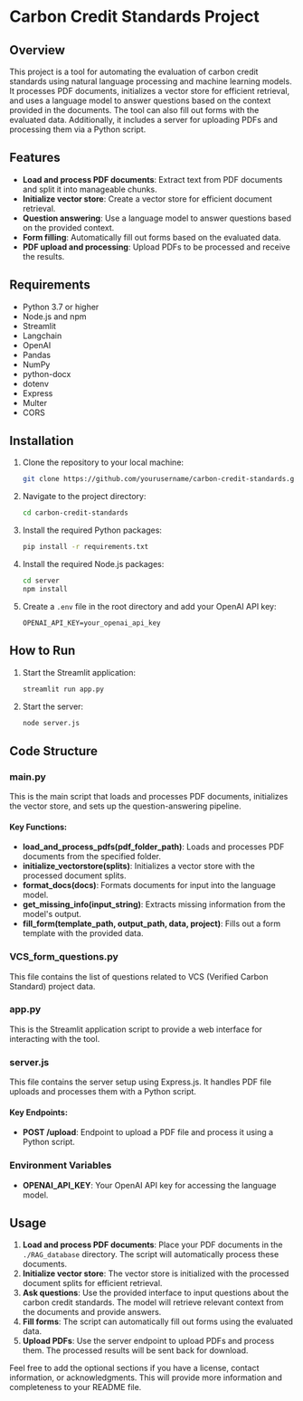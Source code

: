 # Carbon Credit Standards Project

## Overview
This project is a tool for automating the evaluation of carbon credit standards using natural language processing and machine learning models. It processes PDF documents, initializes a vector store for efficient retrieval, and uses a language model to answer questions based on the context provided in the documents. The tool can also fill out forms with the evaluated data. Additionally, it includes a server for uploading PDFs and processing them via a Python script.

## Features
- **Load and process PDF documents**: Extract text from PDF documents and split it into manageable chunks.
- **Initialize vector store**: Create a vector store for efficient document retrieval.
- **Question answering**: Use a language model to answer questions based on the provided context.
- **Form filling**: Automatically fill out forms based on the evaluated data.
- **PDF upload and processing**: Upload PDFs to be processed and receive the results.

## Requirements
- Python 3.7 or higher
- Node.js and npm
- Streamlit
- Langchain
- OpenAI
- Pandas
- NumPy
- python-docx
- dotenv
- Express
- Multer
- CORS

## Installation
1. Clone the repository to your local machine:
   ```sh
   git clone https://github.com/yourusername/carbon-credit-standards.git
   ```
2. Navigate to the project directory:
   ```sh
   cd carbon-credit-standards
   ```
3. Install the required Python packages:
   ```sh
   pip install -r requirements.txt
   ```
4. Install the required Node.js packages:
   ```sh
   cd server
   npm install
   ```
5. Create a `.env` file in the root directory and add your OpenAI API key:
   ```
   OPENAI_API_KEY=your_openai_api_key
   ```

## How to Run
1. Start the Streamlit application:
   ```sh
   streamlit run app.py
   ```
2. Start the server:
   ```sh
   node server.js
   ```

## Code Structure

### main.py
This is the main script that loads and processes PDF documents, initializes the vector store, and sets up the question-answering pipeline.

#### Key Functions:
- **load_and_process_pdfs(pdf_folder_path)**: Loads and processes PDF documents from the specified folder.
- **initialize_vectorstore(splits)**: Initializes a vector store with the processed document splits.
- **format_docs(docs)**: Formats documents for input into the language model.
- **get_missing_info(input_string)**: Extracts missing information from the model's output.
- **fill_form(template_path, output_path, data, project)**: Fills out a form template with the provided data.

### VCS_form_questions.py
This file contains the list of questions related to VCS (Verified Carbon Standard) project data.

### app.py
This is the Streamlit application script to provide a web interface for interacting with the tool.

### server.js
This file contains the server setup using Express.js. It handles PDF file uploads and processes them with a Python script.

#### Key Endpoints:
- **POST /upload**: Endpoint to upload a PDF file and process it using a Python script.

### Environment Variables
- **OPENAI_API_KEY**: Your OpenAI API key for accessing the language model.

## Usage
1. **Load and process PDF documents**: Place your PDF documents in the `./RAG_database` directory. The script will automatically process these documents.
2. **Initialize vector store**: The vector store is initialized with the processed document splits for efficient retrieval.
3. **Ask questions**: Use the provided interface to input questions about the carbon credit standards. The model will retrieve relevant context from the documents and provide answers.
4. **Fill forms**: The script can automatically fill out forms using the evaluated data.
5. **Upload PDFs**: Use the server endpoint to upload PDFs and process them. The processed results will be sent back for download.


Feel free to add the optional sections if you have a license, contact information, or acknowledgments. This will provide more information and completeness to your README file.
